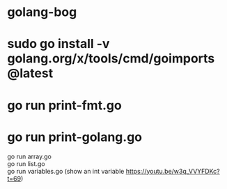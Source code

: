 # golang-bog

# sudo go install -v golang.org/x/tools/cmd/goimports@latest
# go run print-fmt.go
# go run print-golang.go  
go run array.go  
go run list.go  
go run variables.go (show an int variable https://youtu.be/w3q_VVYFDKc?t=69)  


